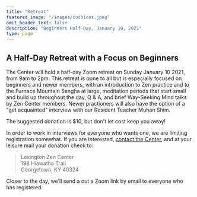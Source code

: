 ```yaml
---
title: "Retreat"
featured_image: "/images/cushions.jpeg"
omit_header_text: false
description: "Beginners Half-Day, January 10, 2021"
type: page
---
```


## A Half-Day Retreat with a Focus on Beginners

The Center will hold a half-day Zoom retreat on Sunday January 10 2021, from 9am to 2pm.  This retreat is opne to all but is especially focused on beginners and newer members, with an introduction to Zen practice and to the Furnace Mountain Sangha at large, meditation periods that start small and build up throughout the day, Q & A, and brief Way-Seeking Mind talks by Zen Center members.  Newer practioners will also have the option of a "get acquainted" interview with our Resident Teacher Muhan Shim.

The suggested donation is $10, but don't let cost keep you away!

In order to work in interviews for everyone who wants one, we are limiting registration somewhat.  If you are interested, <a href="/contact">contact the Center</a>, and at your leisure mail your donation check to:

<blockquote>
Lexington Zen Center<br>
198 Hiawatha Trail<br>
Georgetown, KY 40324
</blockquote> 

Closer to the day, we'll send a out a Zoom link by email to everyone who has registered.